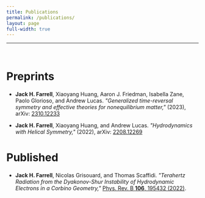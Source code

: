 ```yaml
---
title: Publications
permalink: /publications/
layout: page
full-width: true
---
```


<hr color = "#bbb">
<br>



# Preprints
<div style = "margin-bottom:1.5em"></div>

- **Jack H. Farrell**, Xiaoyang Huang, Aaron J. Friedman, Isabella Zane, Paolo Glorioso, and Andrew Lucas. *"Generalized time-reversal symmetry and effective theories for nonequilibrium matter,"* (2023),  arXiv: <a href = "https://arxiv.org/abs/2310.12233" target = "_blank">2310.12233</a>

- **Jack H. Farrell**, Xiaoyang Huang, and Andrew Lucas. *"Hydrodynamics with Helical Symmetry,"* (2022),  arXiv: <a href = "https://arxiv.org/abs/2208.12269" target = "_blank">2208.12269</a>
<div style = "margin-bottom:3em"></div>

# Published
<div style = "margin-bottom:1.5em"></div>

- **Jack H. Farrell**, Nicolas Grisouard, and Thomas Scaffidi. <i>"Terahertz Radiation from the Dyakonov-Shur Instability of Hydrodynamic Electrons in a Corbino Geometry,"</i> <a href = "https://doi.org/10.1103/PhysRevB.106.195432" target = "_blank">Phys. Rev. B **106**, 195432 (2022)</a>. 
<br>



